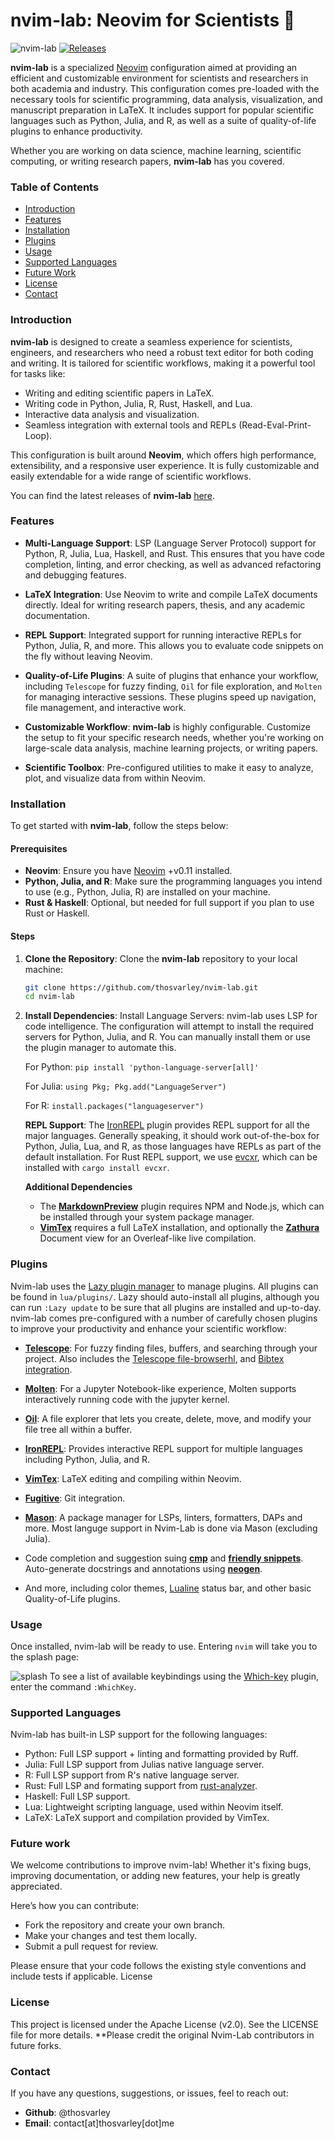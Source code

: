 # nvim-lab: Neovim for Scientists 🧪

![nvim-lab](https://img.shields.io/badge/nvim--lab-Ready%20for%20Science-blue.svg)
[![Releases](https://img.shields.io/badge/Releases-v1.0.0-orange.svg)](https://github.com/thosvarley/nvim-lab/releases)

**nvim-lab** is a specialized [Neovim](https://github.com/neovim/neovim) configuration aimed at providing an efficient and customizable environment for scientists and researchers in both academia and industry. This configuration comes pre-loaded with the necessary tools for scientific programming, data analysis, visualization, and manuscript preparation in LaTeX. It includes support for popular scientific languages such as Python, Julia, and R, as well as a suite of quality-of-life plugins to enhance productivity.

Whether you are working on data science, machine learning, scientific computing, or writing research papers, **nvim-lab** has you covered.

### Table of Contents

- [Introduction](#introduction)
- [Features](#features)
- [Installation](#installation)
- [Plugins](#plugins)
- [Usage](#usage)
- [Supported Languages](#supported-languages)
- [Future Work](#future-work)
- [License](#license)
- [Contact](#contact)

### Introduction

**nvim-lab** is designed to create a seamless experience for scientists, engineers, and researchers who need a robust text editor for both coding and writing. It is tailored for scientific workflows, making it a powerful tool for tasks like:

- Writing and editing scientific papers in LaTeX.
- Writing code in Python, Julia, R, Rust, Haskell, and Lua.
- Interactive data analysis and visualization.
- Seamless integration with external tools and REPLs (Read-Eval-Print-Loop).

This configuration is built around **Neovim**, which offers high performance, extensibility, and a responsive user experience. It is fully customizable and easily extendable for a wide range of scientific workflows.

You can find the latest releases of **nvim-lab** [here](https://github.com/thosvarley/nvim-lab/releases).

### Features

- **Multi-Language Support**: LSP (Language Server Protocol) support for Python, R, Julia, Lua, Haskell, and Rust. This ensures that you have code completion, linting, and error checking, as well as advanced refactoring and debugging features.
  
- **LaTeX Integration**: Use Neovim to write and compile LaTeX documents directly. Ideal for writing research papers, thesis, and any academic documentation.

- **REPL Support**: Integrated support for running interactive REPLs for Python, Julia, R, and more. This allows you to evaluate code snippets on the fly without leaving Neovim.

- **Quality-of-Life Plugins**: A suite of plugins that enhance your workflow, including `Telescope` for fuzzy finding, `Oil` for file exploration, and `Molten` for managing interactive sessions. These plugins speed up navigation, file management, and interactive work.

- **Customizable Workflow**: **nvim-lab** is highly configurable. Customize the setup to fit your specific research needs, whether you're working on large-scale data analysis, machine learning projects, or writing papers.

- **Scientific Toolbox**: Pre-configured utilities to make it easy to analyze, plot, and visualize data from within Neovim.

### Installation

To get started with **nvim-lab**, follow the steps below:

#### Prerequisites

- **Neovim**: Ensure you have [Neovim](https://neovim.io/) +v0.11 installed.
- **Python, Julia, and R**: Make sure the programming languages you intend to use (e.g., Python, Julia, R) are installed on your machine.
- **Rust & Haskell**: Optional, but needed for full support if you plan to use Rust or Haskell.

#### Steps

1. **Clone the Repository**:
   Clone the **nvim-lab** repository to your local machine:

   ```bash
   git clone https://github.com/thosvarley/nvim-lab.git
   cd nvim-lab
    ```

2.  **Install Dependencies**:
    Install Language Servers: nvim-lab uses LSP for code intelligence. The configuration will attempt to install the required servers for Python, Julia, and R. You can manually install them or use the plugin manager to automate this.

    For Python: `pip install 'python-language-server[all]'`

    For Julia: `using Pkg; Pkg.add("LanguageServer")`

    For R: `install.packages("languageserver")`

    **REPL Support**:
    The [IronREPL](https://github.com/Vigemus/iron.nvim) plugin provides REPL support for all the major languages. 
    Generally speaking, it should work out-of-the-box for Python, Julia, Lua, and R, as those languages have REPLs as part of the default installation.
    For Rust REPL support, we use [evcxr](https://github.com/evcxr/evcxr), which can be installed with `cargo install evcxr`.

    **Additional Dependencies**
    
    - The [**MarkdownPreview**](https://github.com/iamcco/markdown-preview.nvim) plugin requires NPM and Node.js, which can be installed through your system package manager. 
    - [**VimTex**](https://github.com/lervag/vimtex/) requires a full LaTeX installation, and optionally the [**Zathura**](https://github.com/pwmt/zathura) Document view for an Overleaf-like live compilation. 


### Plugins

Nvim-lab uses the [Lazy plugin manager](https://github.com/folke/lazy.nvim) to manage plugins. 
All plugins can be found in `lua/plugins/`. Lazy should auto-install all plugins, although you can run `:Lazy update` to be sure that all plugins are installed and up-to-day.
nvim-lab comes pre-configured with a number of carefully chosen plugins to improve your productivity and enhance your scientific workflow:

- [**Telescope**](https://github.com/nvim-telescope/telescope.nvim): For fuzzy finding files, buffers, and searching through your project. Also includes the [Telescope file-browserhl](https://github.com/nvim-telescope/telescope-file-browser.nvim), and [Bibtex integration](https://github.com/nvim-telescope/telescope-bibtex.nvim).
- [**Molten**](https://github.com/benlubas/molten-nvim): For a Jupyter Notebook-like experience, Molten supports interactively running code with the jupyter kernel. 
- [**Oil**](https://github.com/stevearc/oil.nvim): A file explorer that lets you create, delete, move, and modify your file tree all within a buffer.
- [**IronREPL**](https://github.com/Vigemus/iron.nvim): Provides interactive REPL support for multiple languages including Python, Julia, and R.
- [**VimTex**](https://github.com/lervag/vimtex/): LaTeX editing and compiling within Neovim.
- [**Fugitive**](https://github.com/tpope/vim-fugitive): Git integration.
- [**Mason**](https://github.com/stevearc/oil.nvim): A package manager for LSPs, linters, formatters, DAPs and more. Most languge support in Nvim-Lab is done via Mason (excluding Julia). 
- Code completion and suggestion suing [**cmp**](https://github.com/hrsh7th/nvim-cmp) and [**friendly snippets**](https://github.com/rafamadriz/friendly-snippets). Auto-generate docstrings and annotations using [**neogen**](https://github.com/danymat/neogen).

- And more, including color themes, [Lualine](https://github.com/danymat/neogen) status bar, and other basic Quality-of-Life plugins.

### Usage

Once installed, nvim-lab will be ready to use. 
Entering `nvim` will take you to the splash page:

![splash](images/splash.png)
To see a list of available keybindings using the [Which-key](https://github.com/folke/which-key.nvim) plugin, enter the command `:WhichKey`.

### Supported Languages

Nvim-lab has built-in LSP support for the following languages:

- Python: Full LSP support + linting and formatting provided by Ruff.
- Julia: Full LSP support from Julias native language server.
- R: Full LSP support from R's native language server.
- Rust: Full LSP and formating support from [rust-analyzer](https://github.com/rust-lang/rust-analyzer).
- Haskell: Full LSP support.
- Lua: Lightweight scripting language, used within Neovim itself.
- LaTeX: LaTeX support and compilation provided by VimTex.

### Future work
We welcome contributions to improve nvim-lab! Whether it's fixing bugs, improving documentation, or adding new features, your help is greatly appreciated.

Here’s how you can contribute:

 - Fork the repository and create your own branch.
 - Make your changes and test them locally.
 - Submit a pull request for review.

Please ensure that your code follows the existing style conventions and include tests if applicable.
License

### License

This project is licensed under the Apache License (v2.0). See the LICENSE file for more details.
**Please credit the original Nvim-Lab contributors in future forks.

### Contact

If you have any questions, suggestions, or issues, feel to reach out:

- **Github**: @thosvarley
- **Email**: contact[at]thosvarley[dot]me
